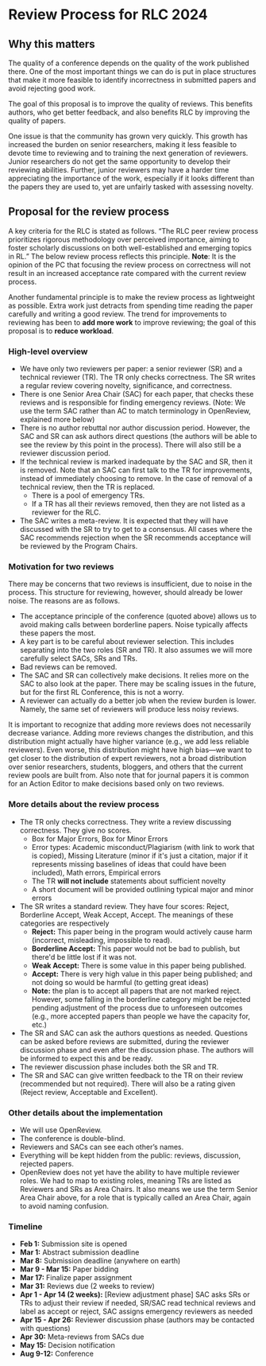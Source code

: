 # Review Process for RLC 2024
## Why this matters 
The quality of a conference depends on the quality of the work published there. One of the most important things we can do is put in place structures that make it more feasible to identify incorrectness in submitted papers and avoid rejecting good work. 

The goal of this proposal is to improve the quality of reviews. This benefits authors, who get better feedback, and also benefits RLC by improving the quality of papers.

One issue is that the community has grown very quickly. This growth has increased the burden on senior researchers, making it less feasible to devote time to reviewing and to training the next generation of reviewers. Junior researchers do not get the same opportunity to develop their reviewing abilities. Further, junior reviewers may have a harder time appreciating the importance of the work, especially if it looks different than the papers they are used to, yet are unfairly tasked with assessing novelty.  
## Proposal for the review process 
A key criteria for the RLC is stated as follows. “The RLC peer review process prioritizes rigorous methodology over perceived importance, aiming to foster scholarly discussions on both well-established and emerging topics in RL.” The below review process reflects this principle. **Note**: It is the opinion of the PC that focusing the review process on correctness will not result in an increased acceptance rate compared with the current review process.

Another fundamental principle is to make the review process as lightweight as possible. Extra work just detracts from spending time reading the paper carefully and writing a good review. The trend for improvements to reviewing has been to **add more work** to improve reviewing; the goal of this proposal is to **reduce workload**. 
### High-level overview

*  We have only two reviewers per paper: a senior reviewer (SR) and a technical reviewer (TR). The TR only checks correctness. The SR writes a regular review covering novelty, significance, and correctness.
* There is one Senior Area Chair (SAC) for each paper, that checks these reviews and is responsible for finding emergency reviews. (Note: We use the term SAC rather than AC to match terminology in OpenReview, explained more below)
* There is no author rebuttal nor author discussion period. However, the SAC and SR can ask authors direct questions (the authors will be able to see the review by this point in the process). There will also still be a reviewer discussion period.
* If the technical review is marked inadequate by the SAC and SR, then it is removed. Note that an SAC can first talk to the TR for improvements, instead of immediately choosing to remove. In the case of removal of a technical review, then the TR is replaced.
    * There is a pool of emergency TRs.
    * If a TR has all their reviews removed, then they are not listed as a reviewer for the RLC.
* The SAC writes a meta-review. It is expected that they will have discussed with the SR to try to get to a consensus. All cases where the SAC recommends rejection when the SR recommends acceptance will be reviewed by the Program Chairs.

### Motivation for two reviews

There may be concerns that two reviews is insufficient, due to noise in the process. This structure for reviewing, however, should already be lower noise. The reasons are as follows. 

* The acceptance principle of the conference (quoted above) allows us to avoid making calls between borderline papers. Noise typically affects these papers the most.
* A key part is to be careful about reviewer selection. This includes separating into the two roles (SR and TR). It also assumes we will more carefully select SACs, SRs and TRs.
* Bad reviews can be removed.
* The SAC and SR can collectively make decisions. It relies more on the SAC to also look at the paper. There may be scaling issues in the future, but for the first RL Conference, this is not a worry.
* A reviewer can actually do a better job when the review burden is lower. Namely, the same set of reviewers will produce less noisy reviews. 

It is important to recognize that adding more reviews does not necessarily decrease variance. Adding more reviews changes the distribution, and this distribution might actually have higher variance (e.g., we add less reliable reviewers). Even worse, this distribution might have high bias—we want to get closer to the distribution of expert reviewers, not a broad distribution over senior researchers, students, bloggers, and others that the current review pools are built from. Also note that for journal papers it is common for an Action Editor to make decisions based only on two reviews. 

### More details about the review process

* The TR only checks correctness. They write a review discussing correctness. They give no scores.
    * Box for Major Errors, Box for Minor Errors 
    * Error types: Academic misconduct/Plagiarism (with link to work that is copied), Missing Literature (minor if it's just a citation, major if it represents missing baselines of ideas that could have been included), Math errors, Empirical errors
    * The TR **will not include** statements about sufficient novelty
    * A short document will be provided outlining typical major and minor errors
* The SR writes a standard review. They have four scores: Reject, Borderline Accept, Weak Accept, Accept. The meanings of these categories are respectively
    * **Reject:** This paper being in the program would actively cause harm (incorrect, misleading, impossible to read).
    * **Borderline Accept:** This paper would not be bad to publish, but there'd be little lost if it was not.
    * **Weak Accept:** There is some value in this paper being published.
    * **Accept:** There is very high value in this paper being published; and not doing so would be harmful (to getting great ideas)
    * **Note:** the plan is to accept all papers that are not marked reject. However, some falling in the borderline category might be rejected pending adjustment of the process due to unforeseen outcomes (e.g., more accepted papers than people we have the capacity for, etc.)
* The SR and SAC can ask the authors questions as needed. Questions can be asked before reviews are submitted, during the reviewer discussion phase and even after the discussion phase. The authors will be informed to expect this and be ready.
* The reviewer discussion phase includes both the SR and TR.
* The SR and SAC can give written feedback to the TR on their review (recommended but not required). There will also be a rating given (Reject review, Acceptable and Excellent).

### Other details about the implementation

* We will use OpenReview. 
* The conference is double-blind. 
* Reviewers and SACs can see each other’s names.
* Everything will be kept hidden from the public: reviews, discussion, rejected papers.
* OpenReview does not yet have the ability to have multiple reviewer roles. We had to map to existing roles, meaning TRs are listed as Reviewers and SRs as Area Chairs. It also means we use the term Senior Area Chair above, for a role that is typically called an Area Chair, again to avoid naming confusion. 

### Timeline

* **Feb 1:** Submission site is opened
* **Mar 1:** Abstract submission deadline
* **Mar 8:** Submission deadline (anywhere on earth)
* **Mar 9 - Mar 15:** Paper bidding
* **Mar 17:** Finalize paper assignment
* **Mar 31:** Reviews due (2 weeks to review)
* **Apr 1 - Apr 14 (2 weeks):** [Review adjustment phase] SAC asks SRs or TRs to adjust their review if needed, SR/SAC read technical reviews and label as accept or reject, SAC assigns emergency reviewers as needed
* **Apr 15 - Apr 26:** Reviewer discussion phase (authors may be contacted with questions)
* **Apr 30:** Meta-reviews from SACs due
* **May 15:** Decision notification
* **Aug 9-12:** Conference